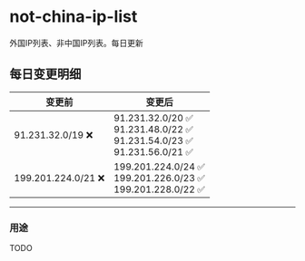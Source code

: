 # not-china-ip-list
外国IP列表、非中国IP列表。每日更新

每日变更明细
--------------------
|  变更前   | 变更后 |
|  ----  | ----  |
|  91.231.32.0/19 :x:  | 91.231.32.0/20 :white_check_mark: <br> 91.231.48.0/22 :white_check_mark: <br> 91.231.54.0/23 :white_check_mark: <br> 91.231.56.0/21 :white_check_mark: <br>  | 
|  199.201.224.0/21 :x:  | 199.201.224.0/24 :white_check_mark: <br> 199.201.226.0/23 :white_check_mark: <br> 199.201.228.0/22 :white_check_mark: <br>  | 

--------------------
### 用途
TODO
